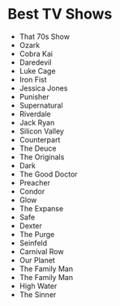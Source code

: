 # Best TV Shows 
* That 70s Show
* Ozark
* Cobra Kai
* Daredevil
* Luke Cage
* Iron Fist
* Jessica Jones
* Punisher
* Supernatural
* Riverdale
* Jack Ryan
* Silicon Valley
* Counterpart
* The Deuce
* The Originals
* Dark
* The Good Doctor
* Preacher
* Condor
* Glow
* The Expanse
* Safe
* Dexter
* The Purge
* Seinfeld
* Carnival Row
* Our Planet
* The Family Man
* The Family Man
* High Water
* The Sinner
